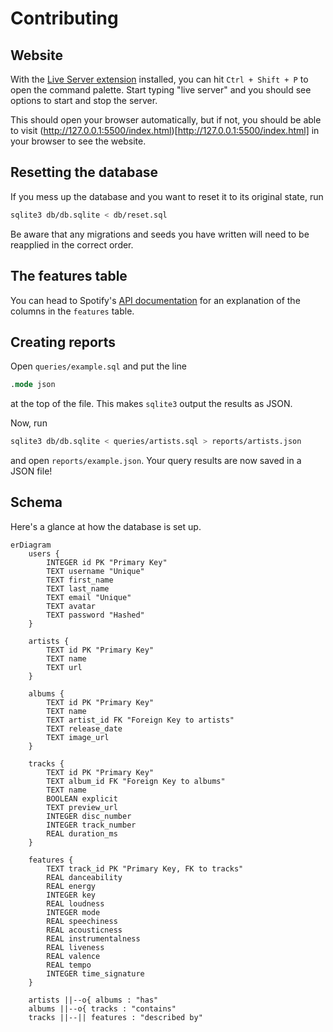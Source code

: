 # Contributing

## Website

With the [Live Server extension](vscode:extension/ritwickdey.LiveServer)
installed, you can hit `Ctrl + Shift + P` to open the command palette. Start
typing "live server" and you should see options to start and stop the server.

This should open your browser automatically, but if not, you should be able to
visit (http://127.0.0.1:5500/index.html)[http://127.0.0.1:5500/index.html] in
your browser to see the website.

## Resetting the database

If you mess up the database and you want to reset it to its original state, run

```bash
sqlite3 db/db.sqlite < db/reset.sql
```

Be aware that any migrations and seeds you have written will need to be
reapplied in the correct order.

## The features table

You can head to Spotify's
[API documentation](https://developer.spotify.com/documentation/web-api/reference/get-audio-features)
for an explanation of the columns in the `features` table.

## Creating reports

Open `queries/example.sql` and put the line

```sql
.mode json
```

at the top of the file. This makes `sqlite3` output the results as JSON.

Now, run

```bash
sqlite3 db/db.sqlite < queries/artists.sql > reports/artists.json
```

and open `reports/example.json`. Your query results are now saved in a JSON
file!

## Schema

Here's a glance at how the database is set up.

```mermaid
erDiagram
    users {
        INTEGER id PK "Primary Key"
        TEXT username "Unique"
        TEXT first_name
        TEXT last_name
        TEXT email "Unique"
        TEXT avatar
        TEXT password "Hashed"
    }

    artists {
        TEXT id PK "Primary Key"
        TEXT name
        TEXT url
    }

    albums {
        TEXT id PK "Primary Key"
        TEXT name
        TEXT artist_id FK "Foreign Key to artists"
        TEXT release_date
        TEXT image_url
    }

    tracks {
        TEXT id PK "Primary Key"
        TEXT album_id FK "Foreign Key to albums"
        TEXT name
        BOOLEAN explicit
        TEXT preview_url
        INTEGER disc_number
        INTEGER track_number
        REAL duration_ms
    }

    features {
        TEXT track_id PK "Primary Key, FK to tracks"
        REAL danceability
        REAL energy
        INTEGER key
        REAL loudness
        INTEGER mode
        REAL speechiness
        REAL acousticness
        REAL instrumentalness
        REAL liveness
        REAL valence
        REAL tempo
        INTEGER time_signature
    }

    artists ||--o{ albums : "has"
    albums ||--o{ tracks : "contains"
    tracks ||--|| features : "described by"
```
